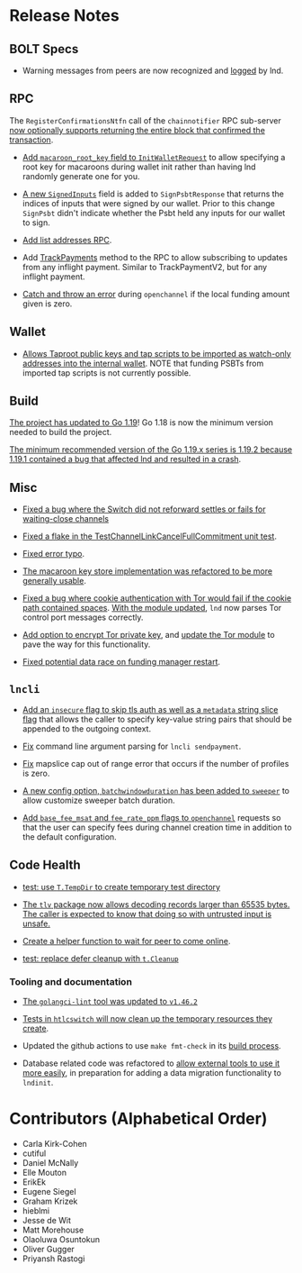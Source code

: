 # Release Notes

## BOLT Specs

* Warning messages from peers are now recognized and
  [logged](https://github.com/lightningnetwork/lnd/pull/6546) by lnd.

## RPC

The `RegisterConfirmationsNtfn` call of the `chainnotifier` RPC sub-server [now
optionally supports returning the entire block that confirmed the
transaction](https://github.com/lightningnetwork/lnd/pull/6730).

* [Add `macaroon_root_key` field to
  `InitWalletRequest`](https://github.com/lightningnetwork/lnd/pull/6457) to
  allow specifying a root key for macaroons during wallet init rather than
  having lnd randomly generate one for you.

* [A new `SignedInputs`](https://github.com/lightningnetwork/lnd/pull/6771)
  field is added to `SignPsbtResponse` that returns the indices of inputs
  that were signed by our wallet. Prior to this change `SignPsbt` didn't
  indicate whether the Psbt held any inputs for our wallet to sign.

* [Add list addresses RPC](https://github.com/lightningnetwork/lnd/pull/6596).

* Add [TrackPayments](https://github.com/lightningnetwork/lnd/pull/6335)
  method to the RPC to allow subscribing to updates from any inflight payment.
  Similar to TrackPaymentV2, but for any inflight payment.

* [Catch and throw an error](https://github.com/lightningnetwork/lnd/pull/6945)
  during `openchannel` if the local funding amount given is zero. 

## Wallet

* [Allows Taproot public keys and tap scripts to be imported as watch-only
  addresses into the internal
  wallet](https://github.com/lightningnetwork/lnd/pull/6775). NOTE that funding
  PSBTs from imported tap scripts is not currently possible.

## Build

[The project has updated to Go
1.19](https://github.com/lightningnetwork/lnd/pull/6795)! Go 1.18 is now the
minimum version needed to build the project.

[The minimum recommended version of the Go 1.19.x series is 1.19.2 because
1.19.1 contained a bug that affected lnd and resulted in a
crash](https://github.com/lightningnetwork/lnd/pull/7019).

## Misc

* [Fixed a bug where the Switch did not reforward settles or fails for
  waiting-close channels](https://github.com/lightningnetwork/lnd/pull/6789)

* [Fixed a flake in the TestChannelLinkCancelFullCommitment unit
  test](https://github.com/lightningnetwork/lnd/pull/6792).

* [Fixed error typo](https://github.com/lightningnetwork/lnd/pull/6659).

* [The macaroon key store implementation was refactored to be more generally
  usable](https://github.com/lightningnetwork/lnd/pull/6509).

* [Fixed a bug where cookie authentication with Tor would fail if the cookie
  path contained spaces](https://github.com/lightningnetwork/lnd/pull/6829).
  [With the module updated](https://github.com/lightningnetwork/lnd/pull/6836),
  `lnd` now parses Tor control port messages correctly.

* [Add option to encrypt Tor private 
  key](https://github.com/lightningnetwork/lnd/pull/6500), and [update the Tor
  module](https://github.com/lightningnetwork/lnd/pull/6526) to pave the way for
  this functionality.

* [Fixed potential data race on funding manager
  restart](https://github.com/lightningnetwork/lnd/pull/6929).

## `lncli`
* [Add an `insecure` flag to skip tls auth as well as a `metadata` string slice
  flag](https://github.com/lightningnetwork/lnd/pull/6818) that allows the
  caller to specify key-value string pairs that should be appended to the
  outgoing context.

* [Fix](https://github.com/lightningnetwork/lnd/pull/6858) command line argument
  parsing for `lncli sendpayment`.

* [Fix](https://github.com/lightningnetwork/lnd/pull/6875) mapslice cap out of 
  range error that occurs if the number of profiles is zero.

* [A new config option, `batchwindowduration` has been added to
  `sweeper`](https://github.com/lightningnetwork/lnd/pull/6868) to allow
  customize sweeper batch duration.

* [Add `base_fee_msat` and `fee_rate_ppm` flags to
  `openchannel`](https://github.com/lightningnetwork/lnd/pull/6753) requests 
  so that the user can specify fees during channel creation time in addition
  to the default configuration.

## Code Health

* [test: use `T.TempDir` to create temporary test
  directory](https://github.com/lightningnetwork/lnd/pull/6710)

* [The `tlv` package now allows decoding records larger than 65535 bytes. The
  caller is expected to know that doing so with untrusted input is
  unsafe.](https://github.com/lightningnetwork/lnd/pull/6779)

* [Create a helper function to wait for peer to come
  online](https://github.com/lightningnetwork/lnd/pull/6931).

* [test: replace defer cleanup with
  `t.Cleanup`](https://github.com/lightningnetwork/lnd/pull/6864)

### Tooling and documentation

* [The `golangci-lint` tool was updated to
  `v1.46.2`](https://github.com/lightningnetwork/lnd/pull/6731)

* [Tests in `htlcswitch` will now clean up the temporary resources they create](https://github.com/lightningnetwork/lnd/pull/6832).

* Updated the github actions to use `make fmt-check` in its [build
  process](https://github.com/lightningnetwork/lnd/pull/6853).

* Database related code was refactored to [allow external tools to use it more
  easily](https://github.com/lightningnetwork/lnd/pull/5561), in preparation for
  adding a data migration functionality to `lndinit`.

# Contributors (Alphabetical Order)

* Carla Kirk-Cohen
* cutiful
* Daniel McNally
* Elle Mouton
* ErikEk
* Eugene Siegel
* Graham Krizek
* hieblmi
* Jesse de Wit
* Matt Morehouse
* Olaoluwa Osuntokun
* Oliver Gugger
* Priyansh Rastogi
